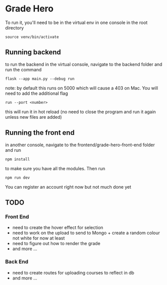 # Grade Hero

To run it, you'll need to be in the virtual env in one console in the root directory

```
source venv/bin/activate
```


## Running backend

to run the backend in the virtual console, navigate to the backend folder and run the command

```
flask --app main.py --debug run
```
note: by default this runs on 5000 which will cause a 403 on Mac. You will need to add the additional flag
```
run --port <number>
```


this will run it in hot reload (no need to close the program and run it again unless new files are added)

## Running the front end

in another console, navigate to the frontend/grade-hero-front-end folder and run 

```
npm install
```

to make sure you have all the modules. Then run 

```
npm run dev
```

You can register an account right now but not much done yet

## TODO

### Front End
- need to create the hover effect for selection
- need to work on the upload to send to Mongo + create a random colour not white for now at least
- need to figure out how to render the grade
- and more
...

### Back End
- need to create routes for uploading courses to reflect in db
- and more ...
